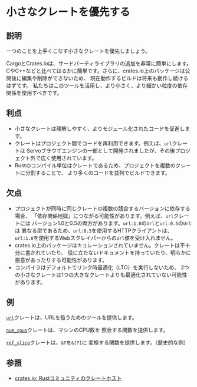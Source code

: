 # 小さなクレートを優先する

## 説明

一つのことを上手くこなす小さなクレートを優先しましょう。

CargoとCrates.ioは、サードパーティライブラリの追加を非常に簡単にします。
CやC++などと比べてはるかに簡単です。さらに、crates.io上のパッケージは公開後に編集や削除ができないため、
現在動作するビルドは将来も動作し続けるはずです。
私たちはこのツールを活用し、より小さく、より細かい粒度の依存関係を使用すべきです。

## 利点

- 小さなクレートは理解しやすく、よりモジュール化されたコードを促進します。
- クレートはプロジェクト間でコードを再利用できます。例えば、`url`クレートは
  Servoブラウザエンジンの一部として開発されましたが、その後プロジェクト外で広く使用されています。
- Rustのコンパイル単位はクレートであるため、プロジェクトを複数のクレートに分割することで、
  より多くのコードを並列でビルドできます。

## 欠点

- プロジェクトが同時に同じクレートの複数の競合するバージョンに依存する場合、
  「依存関係地獄」につながる可能性があります。例えば、`url`クレートには
  バージョン1.0と0.5の両方があります。`url:1.0`の`Url`と`url:0.5`の`Url`は
  異なる型であるため、`url:0.5`を使用するHTTPクライアントは、
  `url:1.0`を使用するWebスクレイパーからの`Url`値を受け入れません。
- crates.io上のパッケージはキュレーションされていません。クレートは不十分に書かれていたり、
  役に立たないドキュメントを持っていたり、明らかに悪意があったりする可能性があります。
- コンパイラはデフォルトでリンク時最適化（LTO）を実行しないため、
  2つの小さなクレートは1つの大きなクレートよりも最適化されていない可能性があります。

## 例

[`url`](https://crates.io/crates/url)クレートは、URLを扱うためのツールを提供します。

[`num_cpus`](https://crates.io/crates/num_cpus)クレートは、マシンのCPU数を
照会する関数を提供します。

[`ref_slice`](https://crates.io/crates/ref_slice)クレートは、`&T`を`&[T]`に
変換する関数を提供します。（歴史的な例）

## 参照

- [crates.io: Rustコミュニティのクレートホスト](https://crates.io/)
